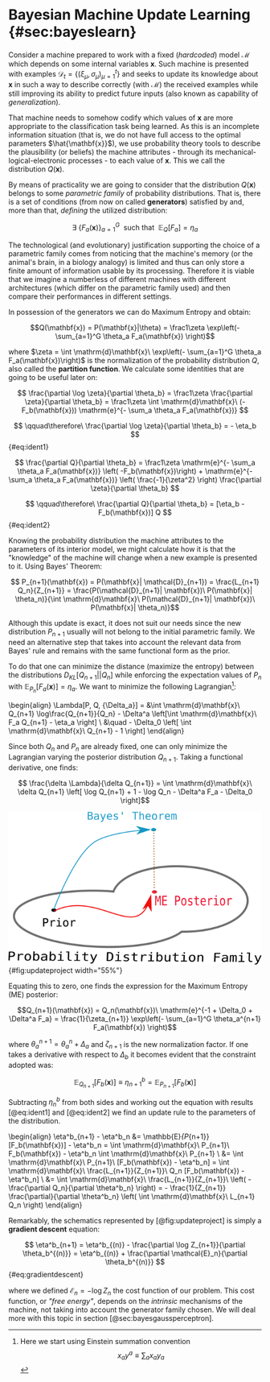 
Bayesian Machine Update Learning  {#sec:bayeslearn}
=================================

Consider a machine prepared to work with a fixed (*hardcoded*) model $\mathcal{M}$ which depends on some internal variables $\mathbf{x}$. Such machine is presented with examples $\mathcal{D}_t = \left\{ (\xi_\mu, \sigma_\mu)_{\mu=1}^t \right\}$ and seeks to update its knowledge about $\mathbf{x}$ in such a way to describe correctly (with $\mathcal{M}$) the received examples while still improving its ability to predict future inputs (also known as capability of *generalization*). 

That machine needs to somehow codify which values of $\mathbf{x}$ are more appropriate to the classification task being learned. As this is an incomplete information situation (that is, we do not have full access to the optimal parameters $\hat{\mathbf{x}}$), we use probability theory tools to describe the plausibility (or beliefs) the machine attributes - through its mechanical-logical-electronic processes - to each value of $\mathbf{x}$. This we call the distribution $Q(\mathbf{x})$.

By means of practicality we are going to consider that the distribution $Q(\mathbf{x})$ belongs to some *parametric family* of probability distributions. That is, there is a set of conditions (from now on called **generators**) satisfied by and, more than that, *defining* the utilized distribution: 

$$ \exists\ \{F_a(\mathbf{x})\}_{a=1}^G\ \ \text{such that} \ \ \mathbb{E}_Q[F_a] = \eta_a $$

The technological (and evolutionary) justification supporting the choice of a parametric family comes from noticing that the machine's memory (or the animal's brain, in a biology analogy) is limited and thus can only store a finite amount of information usable by its processing. Therefore it is viable that we imagine a numberless of different machines with different architectures (which differ on the parametric family used) and then compare their performances in different settings.

In possession of the generators we can do Maximum Entropy and obtain:

$$Q(\mathbf{x}) = P(\mathbf{x}|\theta) = \frac1\zeta \exp\left(- \sum_{a=1}^G \theta_a F_a(\mathbf{x}) \right)$$

where $\zeta = \int \mathrm{d}\mathbf{x}\ \exp\left(- \sum_{a=1}^G \theta_a F_a(\mathbf{x})\right)$ is the normalization of the probability distribution $Q$, also called the **partition function**. We calculate some identities that are going to be useful later on:

$$  \frac{\partial \log \zeta}{\partial \theta_b} = \frac1\zeta \frac{\partial \zeta}{\partial \theta_b} = \frac1\zeta \int \mathrm{d}\mathbf{x}\ (-F_b(\mathbf{x})) \mathrm{e}^{- \sum_a \theta_a F_a(\mathbf{x})} $$
  
$$ \qquad\therefore\ \frac{\partial \log \zeta}{\partial \theta_b} = - \eta_b $$ {#eq:ident1}
  
$$  \frac{\partial Q}{\partial \theta_b} = \frac1\zeta \mathrm{e}^{- \sum_a \theta_a F_a(\mathbf{x})} \left( -F_b(\mathbf{x})\right) +  \mathrm{e}^{- \sum_a \theta_a F_a(\mathbf{x})} \left( \frac{-1}{\zeta^2} \right) \frac{\partial \zeta}{\partial \theta_b} $$

$$ \qquad\therefore\ \frac{\partial Q}{\partial \theta_b} = [\eta_b - F_b(\mathbf{x})] Q $$ {#eq:ident2}

Knowing the probability distribution the machine attributes to the parameters of its interior model, we might calculate how it is that the "knowledge" of the machine will change when a new example is presented to it. Using Bayes' Theorem:

$$ P_{n+1}(\mathbf{x}) = P(\mathbf{x}| \mathcal{D}_{n+1}) = \frac{L_{n+1} Q_n}{Z_{n+1}} = \frac{P(\mathcal{D}_{n+1}| \mathbf{x})\ P(\mathbf{x}| \theta_n)}{\int \mathrm{d}\mathbf{x}\ P(\mathcal{D}_{n+1}| \mathbf{x})\ P(\mathbf{x}| \theta_n)}$$

Although this update is exact, it does not suit our needs since the new distribution $P_{n+1}$ usually will not belong to the initial parametric family. We need an alternative step that takes into account the relevant data from Bayes' rule and remains with the same functional form as the prior.

To do that one can minimize the distance (maximize the entropy) between the distributions $D_{KL}[Q_{n+1}||Q_n]$ while enforcing the expectation values of $P_n$ with $\mathbb{E}_{P_n}[F_a(\mathbf{x})] = \eta_a$. We want to minimize the following Lagrangian[^einstein-summation]:


\begin{align}
     \Lambda[P, Q, \{\Delta_a\}] = &\int \mathrm{d}\mathbf{x}\ Q_{n+1} \log\frac{Q_{n+1}}{Q_n} - \Delta^a \left[\int \mathrm{d}\mathbf{x}\ F_a Q_{n+1} - \eta_a \right] \\
    &\quad - \Delta_0 \left[ \int \mathrm{d}\mathbf{x}\ Q_{n+1} - 1 \right]
\end{align}

Since both $Q_n$ and $P_n$ are already fixed, one can only minimize the Lagrangian varying the posterior distribution $Q_{n+1}$. Taking a functional derivative, one finds:

$$ \frac{\delta \Lambda}{\delta Q_{n+1}} = \int \mathrm{d}\mathbf{x}\ \delta Q_{n+1} \left[ \log Q_{n+1} + 1 - \log Q_n - \Delta^a F_a - \Delta_0 \right]$$

![Schematic representation of the update procedure done to revise the distribution $Q_n$. It goes as follows: one uses Bayes' Theorem (blue path) to get the new constraints and then updates the distribution through maximum entropy (red path), therefore minimizing the distance relative to the prior while enforcing the new expected values of the posterior.](images/em-updateproject.png){#fig:updateproject width="55%"}

Equating this to zero, one finds the expression for the Maximum Entropy (ME) posterior:

$$Q_{n+1}(\mathbf{x}) = Q_n(\mathbf{x})\ \mathrm{e}^{-1 + \Delta_0 + \Delta^a F_a} = \frac{1}{\zeta_{n+1}} \exp\left(- \sum_{a=1}^G \theta_a^{n+1} F_a(\mathbf{x}) \right)$$

where $\theta^{n+1}_a = \theta^n_a + \Delta_a$ and $\zeta_{n+1}$ is the
new normalization factor. If one takes a derivative with respect to
$\Delta_b$ it becomes evident that the constraint adopted was:

$$\mathbb{E}_{Q_{n+1}}[F_b(\mathbf{x})] \equiv \eta^b_{n+1} = \mathbb{E}_{P_{n+1}}[F_b(\mathbf{x})]$$

Subtracting $\eta^b_n$ from both sides and working out the equation with
results [@eq:ident1] and [@eq:ident2] we find an update rule to the parameters of the distribution.

\begin{align}
  \eta^b_{n+1} - \eta^b_n &= \mathbb{E}_{P_{n+1}}[F_b(\mathbf{x})] - \eta^b_n =  \int \mathrm{d}\mathbf{x}\ P_{n+1}\ F_b(\mathbf{x}) -  \eta^b_n \int \mathrm{d}\mathbf{x}\ P_{n+1} \\
  &= \int \mathrm{d}\mathbf{x}\ P_{n+1}\ [F_b(\mathbf{x}) -  \eta^b_n] = \int \mathrm{d}\mathbf{x}\ \frac{L_{n+1}}{Z_{n+1}}\ Q_n [F_b(\mathbf{x}) -  \eta^b_n] \\
  &=  \int \mathrm{d}\mathbf{x}\ \frac{L_{n+1}}{Z_{n+1}}\ \left( - \frac{\partial Q_n}{\partial \theta^b_n} \right) = - \frac{1}{Z_{n+1}} \frac{\partial}{\partial \theta^b_n} \left( \int \mathrm{d}\mathbf{x}\ L_{n+1} Q_n \right)
\end{align}

Remarkably, the schematics represented by [@fig:updateproject] is simply a **gradient descent** equation:

$$ \eta^b_{n+1} = \eta^b_{(n)} - \frac{\partial \log Z_{n+1}}{\partial \theta_b^{(n)}} = \eta^b_{(n)} + \frac{\partial \mathcal{E}_n}{\partial \theta_b^{(n)}} $$ {#eq:gradientdescent}

where we defined $\mathcal{E}_n = - \log Z_n$ the cost function of our problem. This cost function, or *"free energy"*, depends on the *intrinsic* mechanisms of the machine, not taking into account the generator family chosen. We will deal more with this topic in section [@sec:bayesgaussperceptron].

[^einstein-summation]: Here we start using Einstein summation convention $$ x_a y^a \equiv \sum_a x_a y_a $$
